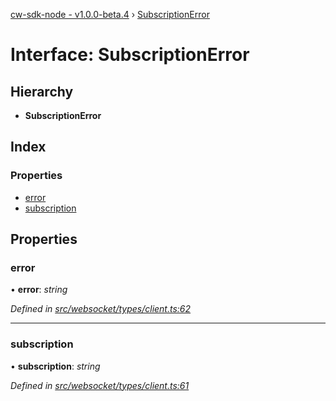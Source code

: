 [cw-sdk-node - v1.0.0-beta.4](../README.md) › [SubscriptionError](subscriptionerror.md)

# Interface: SubscriptionError

## Hierarchy

* **SubscriptionError**

## Index

### Properties

* [error](subscriptionerror.md#error)
* [subscription](subscriptionerror.md#subscription)

## Properties

###  error

• **error**: *string*

*Defined in [src/websocket/types/client.ts:62](https://github.com/cryptowatch/cw-sdk-node/blob/4ac4429/src/websocket/types/client.ts#L62)*

___

###  subscription

• **subscription**: *string*

*Defined in [src/websocket/types/client.ts:61](https://github.com/cryptowatch/cw-sdk-node/blob/4ac4429/src/websocket/types/client.ts#L61)*
